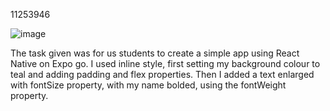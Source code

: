 11253946

![image](https://github.com/dakerv/rn-assignment2-ID-11253946/assets/152215153/f6d5a3ae-37bb-49a7-b38d-57a6221479b9)

The task given was for us students to create a simple app using React Native on Expo go.
I used inline style, first setting my background colour to teal and adding padding and flex properties.
Then I added a text enlarged with fontSize property, with my name bolded, using the fontWeight property.
